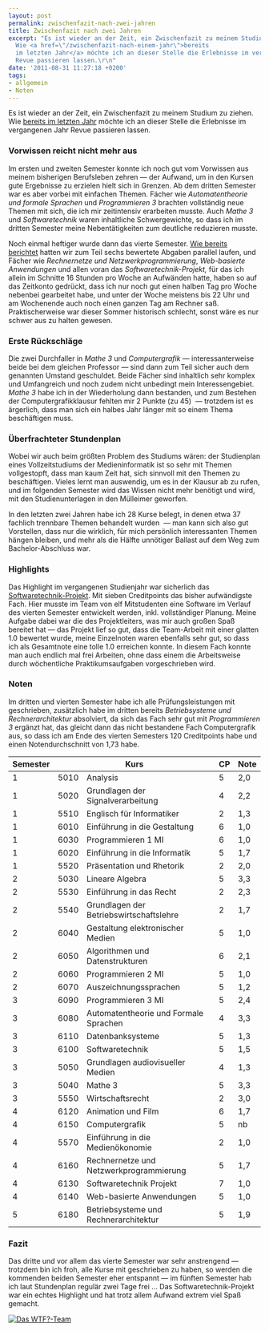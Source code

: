 ```yaml
---
layout: post
permalink: zwischenfazit-nach-zwei-jahren
title: Zwischenfazit nach zwei Jahren
excerpt: "Es ist wieder an der Zeit, ein Zwischenfazit zu meinem Studium zu ziehen.
  Wie <a href=\"/zwischenfazit-nach-einem-jahr\">bereits
  im letzten Jahr</a> möchte ich an dieser Stelle die Erlebnisse im vergangenen Jahr
  Revue passieren lassen.\r\n"
date: '2011-08-31 11:27:18 +0200'
tags:
- allgemein
- Noten
---
```

<p>Es ist wieder an der Zeit, ein Zwischenfazit zu meinem Studium zu ziehen. Wie <a href="{{ '/zwischenfazit-nach-einem-jahr' | prepend: site.baseurl | prepend: site.url }}">bereits im letzten Jahr</a> möchte ich an dieser Stelle die Erlebnisse im vergangenen Jahr Revue passieren lassen.<br />
</p>
<h3 class="textimage">Vorwissen reicht nicht mehr aus</h3>
<p>Im ersten und zweiten Semester konnte ich noch gut vom Vorwissen aus meinem bisherigen Berufsleben zehren — der Aufwand, um in den Kursen gute Ergebnisse zu erzielen hielt sich in Grenzen. Ab dem dritten Semester war es aber vorbei mit einfachen Themen. Fächer wie <em>Automatentheorie und formale Sprachen</em> und <em>Programmieren 3</em> brachten vollständig neue Themen mit sich, die ich mir zeitintensiv erarbeiten musste. Auch <em>Mathe 3</em> und <em>Softwaretechnik</em> waren inhaltliche Schwergewichte, so dass ich im dritten Semester meine Nebentätigkeiten zum deutliche reduzieren musste.</p>
<p>Noch einmal heftiger wurde dann das vierte Semester. <a href="{{ '/bewertete-abgaben-im-4-semester' | prepend: site.baseurl | prepend: site.url }}">Wie bereits berichtet</a> hatten wir zum Teil sechs bewertete Abgaben parallel laufen, und Fächer wie <em>Rechnernetze und Netzwerkprogrammierung</em>, <em>Web-basierte Anwendungen</em> und allen voran das <em>Softwaretechnik-Projekt,</em> für das ich allein im Schnitte 16 Stunden pro Woche an Aufwänden hatte, haben so auf das Zeitkonto gedrückt, dass ich nur noch gut einen halben Tag pro Woche nebenbei gearbeitet habe, und unter der Woche meistens bis 22 Uhr und am Wochenende auch noch einen ganzen Tag am Rechner saß. Praktischerweise war dieser Sommer historisch schlecht, sonst wäre es nur schwer aus zu halten gewesen.</p>
<h3 class="textimage">Erste Rückschläge</h3>
<p>Die zwei Durchfaller in <em>Mathe 3</em> und <em>Computergrafik</em> — interessanterweise beide bei dem gleichen Professor — sind dann zum Teil sicher auch dem genannten Umstand geschuldet. Beide Fächer sind inhaltlich sehr komplex und Umfangreich und noch zudem nicht unbedingt mein Interessengebiet. <em>Mathe 3</em> habe ich in der Wiederholung dann bestanden, und zum Bestehen der Computergrafikklausur fehlten mir 2 Punkte (zu 45)  — trotzdem ist es ärgerlich, dass man sich ein halbes Jahr länger mit so einem Thema beschäftigen muss.</p>
<h3 class="textimage">Überfrachteter Stundenplan</h3>
<p>Wobei wir auch beim größten Problem des Studiums wären: der Studienplan eines Vollzeitstudiums der Medieninformatik ist so sehr mit Themen vollgestopft, dass man kaum Zeit hat, sich sinnvoll mit den Themen zu beschäftigen. Vieles lernt man auswendig, um es in der Klausur ab zu rufen, und im folgenden Semester wird das Wissen nicht mehr benötigt und wird, mit den Studienunterlagen in den Mülleimer geworfen.</p>
<p>In den letzten zwei Jahren habe ich 28 Kurse belegt, in denen etwa 37 fachlich trennbare Themen behandelt wurden  — man kann sich also gut Vorstellen, dass nur die wirklich, für mich persönlich interessanten Themen hängen bleiben, und mehr als die Hälfte unnötiger Ballast auf dem Weg zum Bachelor-Abschluss war.</p>
<h3 class="textimage">Highlights</h3>
<p>Das Highlight im vergangenen Studienjahr war sicherlich das <a href="{{ '/tag/whatthefoto' | prepend: site.baseurl | prepend: site.url }}">Softwaretechnik-Projekt</a>. Mit sieben Creditpoints das bisher aufwändigste Fach. Hier musste im Team von elf Mitstudenten eine Software im Verlauf des vierten Semester entwickelt werden, inkl. vollständiger Planung. Meine Aufgabe dabei war die des Projektleiters, was mir auch großen Spaß bereitet hat — das Projekt lief so gut, dass die Team-Arbeit mit einer glatten 1.0 bewertet wurde, meine Einzelnoten waren ebenfalls sehr gut, so dass ich als Gesamtnote eine tolle 1.0 erreichen konnte. In diesem Fach konnte man auch endlich mal frei Arbeiten, ohne dass einem die Arbeitsweise durch wöchentliche Praktikumsaufgaben vorgeschrieben wird.</p>
<h3 class="textimage">Noten</h3>
<p>Im dritten und vierten Semester habe ich alle Prüfungsleistungen mit geschrieben, zusätzlich habe im dritten bereits <em>Betriebsysteme und Rechnerarchitektur</em> absolviert, da sich das Fach sehr gut mit <em>Programmieren 3</em> ergänzt hat, das gleicht dann das nicht bestandene Fach Computergrafik aus, so dass ich am Ende des vierten Semesters 120 Creditpoints habe und einen Notendurchschnitt von 1,73 habe.</p>
<table class="normal">
<thead>
<tr>
<th>Semester</th>
<th colspan="2">Kurs</th>
<th>CP</th>
<th>Note</th>
</tr>
</thead>
<tbody>
<tr>
<td class="center">1</td>
<td>5010</td>
<td>Analysis</td>
<td class="center">5</td>
<td>2,0</td>
</tr>
<tr>
<td class="center">1</td>
<td>5020</td>
<td>Grundlagen der Signalverarbeitung</td>
<td class="center">4</td>
<td>2,2</td>
</tr>
<tr>
<td class="center">1</td>
<td>5510</td>
<td>Englisch für Informatiker</td>
<td class="center">2</td>
<td>1,3</td>
</tr>
<tr>
<td class="center">1</td>
<td>6010</td>
<td>Einführung in die Gestaltung</td>
<td class="center">6</td>
<td>1,0</td>
</tr>
<tr>
<td class="center">1</td>
<td>6030</td>
<td>Programmieren 1 MI</td>
<td class="center">6</td>
<td>1,0</td>
</tr>
<tr>
<td class="center">1</td>
<td>6020</td>
<td>Einführung in die Informatik</td>
<td class="center">5</td>
<td>1,7</td>
</tr>
<tr>
<td class="center">1</td>
<td>5520</td>
<td>Präsentation und Rhetorik</td>
<td class="center">2</td>
<td>2,0</td>
</tr>
<tr>
<td class="center">2</td>
<td>5030</td>
<td>Lineare Algebra</td>
<td class="center">5</td>
<td>3,3</td>
</tr>
<tr>
<td class="center">2</td>
<td>5530</td>
<td>Einführung in das Recht</td>
<td class="center">2</td>
<td>2,3</td>
</tr>
<tr>
<td class="center">2</td>
<td>5540</td>
<td>Grundlagen der Betriebswirtschaftslehre</td>
<td class="center">2</td>
<td>1,7</td>
</tr>
<tr>
<td class="center">2</td>
<td>6040</td>
<td>Gestaltung elektronischer Medien</td>
<td class="center">5</td>
<td>1,0</td>
</tr>
<tr>
<td class="center">2</td>
<td>6050</td>
<td>Algorithmen und Datenstrukturen</td>
<td class="center">6</td>
<td>2,1</td>
</tr>
<tr>
<td class="center">2</td>
<td>6060</td>
<td>Programmieren 2 MI</td>
<td class="center">5</td>
<td>1,0</td>
</tr>
<tr>
<td class="center">2</td>
<td>6070</td>
<td>Auszeichnungssprachen</td>
<td class="center">5</td>
<td>1,2</td>
</tr>
<tr>
<td class="center">3</td>
<td>6090</td>
<td>Programmieren 3 MI</td>
<td class="center">5</td>
<td>2,4</td>
</tr>
<tr>
<td class="center">3</td>
<td>6080</td>
<td>Automatentheorie und Formale Sprachen</td>
<td class="center">4</td>
<td>3,3</td>
</tr>
<tr>
<td class="center">3</td>
<td>6110</td>
<td>Datenbanksysteme</td>
<td class="center">5</td>
<td>1,3</td>
</tr>
<tr>
<td class="center">3</td>
<td>6100</td>
<td>Softwaretechnik</td>
<td class="center">5</td>
<td>1,5</td>
</tr>
<tr>
<td class="center">3</td>
<td>5050</td>
<td>Grundlagen audiovisueller Medien</td>
<td class="center">4</td>
<td>1,3</td>
</tr>
<tr>
<td class="center">3</td>
<td>5040</td>
<td>Mathe 3</td>
<td class="center">5</td>
<td>3,3</td>
</tr>
<tr>
<td class="center">3</td>
<td>5550</td>
<td>Wirtschaftsrecht</td>
<td class="center">2</td>
<td>3,0</td>
</tr>
<tr>
<td class="center">4</td>
<td>6120</td>
<td>Animation und Film</td>
<td class="center">6</td>
<td>1,7</td>
</tr>
<tr>
<td class="center">4</td>
<td>6150</td>
<td>Computergrafik</td>
<td class="center">5</td>
<td>nb</td>
</tr>
<tr>
<td class="center">4</td>
<td>5570</td>
<td>Einführung in die Medienökonomie</td>
<td class="center">2</td>
<td>1,0</td>
</tr>
<tr>
<td class="center">4</td>
<td>6160</td>
<td>Rechnernetze und Netzwerkprogrammierung</td>
<td class="center">5</td>
<td>1,7</td>
</tr>
<tr>
<td class="center">4</td>
<td>6130</td>
<td>Softwaretechnik Projekt</td>
<td class="center">7</td>
<td>1,0</td>
</tr>
<tr>
<td class="center">4</td>
<td>6140</td>
<td>Web-basierte Anwendungen</td>
<td class="center">5</td>
<td>1,0</td>
</tr>
<tr>
<td class="center">5</td>
<td>6180</td>
<td>Betriebsysteme und Rechnerarchitektur</td>
<td class="center">5</td>
<td>1,9</td>
</tr>
</tbody>
</table>
<h3 class="textimage">Fazit</h3>
<p>Das dritte und vor allem das vierte Semester war sehr anstrengend — trotzdem bin ich froh, alle Kurse mit geschrieben zu haben, so werden die kommenden beiden Semester eher entspannt — im fünften Semester hab ich laut Stundenplan regulär zwei Tage frei ... Das Softwaretechnik-Projekt war ein echtes Highlight und hat trotz allem Aufwand extrem viel Spaß gemacht.</p>
<p><a href="http://www.flickr.com/photos/tacker/5888215645/in/set-72157626379556132"><img src="http://farm6.static.flickr.com/5030/5888215645_f929717191.jpg" alt="Das WTF?-Team" /></a></p>
